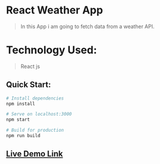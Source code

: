 # React Weather App

>In this App i am going to fetch data from a weather API.

# Technology Used:

>React js

## Quick Start:

```bash
# Install dependencies
npm install

# Serve on localhost:3000
npm start

# Build for production
npm run build
```
## [Live Demo Link](https://react-weather-app-d4e36.firebaseapp.com)
